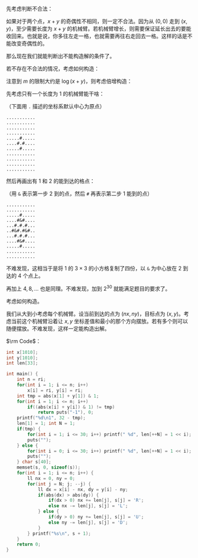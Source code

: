 先考虑判断不合法：

如果对于两个点，$x+y$ 的奇偶性不相同，则一定不合法。因为从 $(0, 0)$ 走到 $(x,y)$，至少需要长度为 $x+y$ 的机械臂。若机械臂增长，则需要保证延长出去的要能收回来。也就是说，你多往左走一格，也就需要再往右走回去一格。这样的话是不能改变奇偶性的。

那么现在我们就能判断出不能构造解的条件了。

若不存在不合法的情况，考虑如何构造：

注意到 $m$ 的限制大约是 $\log (x+y)$，则考虑倍增构造：

先考虑只有一个长度为 $1$ 的机械臂能干啥：

（下面用 `.` 描述的坐标系默认中心为原点）

```plain
...........
...........
...........
...........
.....#.....
....#.#....
.....#.....
...........
...........
...........
...........
```

然后再画出有 $1$ 和 $2$ 的能到达的格点：

（用 `&` 表示第一步 $2$ 到的点，然后 `#` 再表示第二步 $1$ 能到的点）

```plain
...........
...........
.....#.....
....#&#....
...#.#.#...
..#&#.#&#..
...#.#.#...
....#&#....
.....#.....
...........
...........
```

不难发现，这相当于是将 $1$ 的 $3 \times 3$ 的小方格复制了四份，以 `&` 为中心放在 $2$ 到达的 $4$ 个点上。

再加上 $4, 8, \ldots$ 也是同理。不难发现，加到 $2^{30}$ 就能满足题目的要求了。

考虑如何构造。

我们从大到小考虑每个机械臂。设当前到达的点为 $(nx, ny)$，目标点为 $(x, y)$。考虑当前这个机械臂沿着让 $x,y$ 坐标差值和最小的那个方向摆放。若有多个则可以随便摆放。不难发现，这样一定能构造出解。

$\rm Code$：

```cpp
int x[1010];
int y[1010];
int len[33];

int main() {
	int n = ri;
	for(int i = 1; i <= n; i++)
		x[i] = ri, y[i] = ri;
	int tmp = abs(x[1] + y[1]) & 1;
	for(int i = 1; i <= n; i++)
		if((abs(x[i] + y[i]) & 1) != tmp)
			return puts("-1"), 0;
	printf("%d\n1", 32 - tmp);
	len[1] = 1; int N = 1;
	if(tmp) {
		for(int i = 1; i <= 30; i++) printf(" %d", len[++N] = 1 << i);
		puts("");
	} else {
		for(int i = 0; i <= 30; i++) printf(" %d", len[++N] = 1 << i);
		puts("");
	} char s[40];
	memset(s, 0, sizeof(s));
	for(int i = 1; i <= n; i++) {
		ll nx = 0, ny = 0;
		for(int j = N; j; --j) {
			ll dx = x[i] - nx, dy = y[i] - ny;
			if(abs(dx) > abs(dy)) {
				if(dx > 0) nx += len[j], s[j] = 'R';
				else nx -= len[j], s[j] = 'L';
			} else {
				if(dy > 0) ny += len[j], s[j] = 'U';
				else ny -= len[j], s[j] = 'D';
			}
		} printf("%s\n", s + 1);
	}
	return 0;
}
```